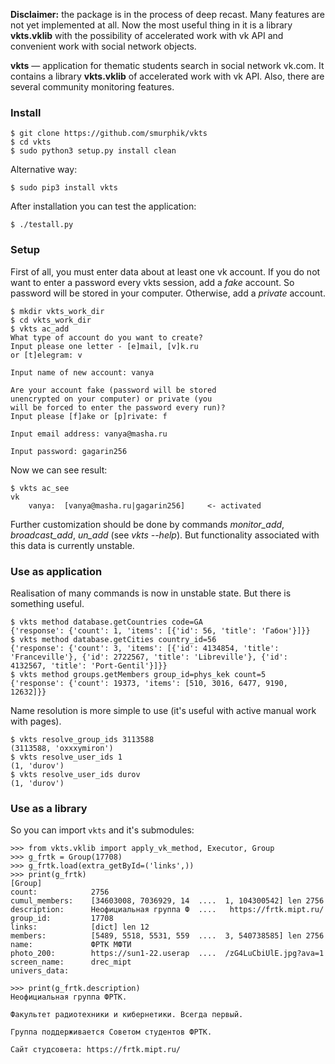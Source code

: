 **Disclaimer:** the package is in the process of deep recast. Many features are not yet implemented at all. Now the most useful thing in it is a library **vkts.vklib** with the possibility of accelerated work with vk API and convenient work with social network objects.

**vkts** &mdash; application for thematic students search in social network vk.com. It contains a library **vkts.vklib** of accelerated work with vk API. Also, there are several community monitoring features.

### Install

    $ git clone https://github.com/smurphik/vkts
    $ cd vkts
    $ sudo python3 setup.py install clean

Alternative way:

    $ sudo pip3 install vkts

After installation you can test the application:

    $ ./testall.py

### Setup

First of all, you must enter data about at least one vk account. If you do not want to enter a password every vkts session, add a *fake* account. So password will be stored in your computer. Otherwise, add a *private* account.

    $ mkdir vkts_work_dir
    $ cd vkts_work_dir
    $ vkts ac_add
    What type of account do you want to create?
    Input please one letter - [e]mail, [v]k.ru
    or [t]elegram: v

    Input name of new account: vanya

    Are your account fake (password will be stored
    unencrypted on your computer) or private (you
    will be forced to enter the password every run)?
    Input please [f]ake or [p]rivate: f

    Input email address: vanya@masha.ru        

    Input password: gagarin256

Now we can see result:

    $ vkts ac_see
    vk
        vanya: 	[vanya@masha.ru|gagarin256]    	<- activated

Further customization should be done by commands *monitor_add*, *broadcast_add*, *un_add* (see *vkts --help*). But functionality associated with this data is currently unstable.

### Use as application

Realisation of many commands is now in unstable state. But there is something useful.

    $ vkts method database.getCountries code=GA
    {'response': {'count': 1, 'items': [{'id': 56, 'title': 'Габон'}]}}
    $ vkts method database.getCities country_id=56
    {'response': {'count': 3, 'items': [{'id': 4134854, 'title': 'Franceville'}, {'id': 2722567, 'title': 'Libreville'}, {'id': 4132567, 'title': 'Port-Gentil'}]}}
    $ vkts method groups.getMembers group_id=phys_kek count=5
    {'response': {'count': 19373, 'items': [510, 3016, 6477, 9190, 12632]}}

Name resolution is more simple to use (it's useful with active manual work with pages).

    $ vkts resolve_group_ids 3113588
    (3113588, 'oxxxymiron')
    $ vkts resolve_user_ids 1
    (1, 'durov')
    $ vkts resolve_user_ids durov
    (1, 'durov')

### Use as a library

So you can import `vkts` and it's submodules:

    >>> from vkts.vklib import apply_vk_method, Executor, Group
    >>> g_frtk = Group(17708)
    >>> g_frtk.load(extra_getById=('links',))
    >>> print(g_frtk)
    [Group]
    count:            2756
    cumul_members:    [34603008, 7036929, 14  ....  1, 104300542] len 2756
    description:      Неофициальная группа Ф  ....   https://frtk.mipt.ru/
    group_id:         17708
    links:            [dict] len 12
    members:          [5489, 5518, 5531, 559  ....  3, 540738585] len 2756
    name:             ФРТК МФТИ
    photo_200:        https://sun1-22.userap  ....  /zG4LuCbiUlE.jpg?ava=1
    screen_name:      drec_mipt
    univers_data:     

    >>> print(g_frtk.description)
    Неофициальная группа ФРТК.

    Факультет радиотехники и кибернетики. Всегда первый.

    Группа поддерживается Советом студентов ФРТК.

    Сайт студсовета: https://frtk.mipt.ru/
